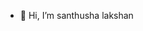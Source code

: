 - 👋 Hi, I’m santhusha lakshan

<!---
santhush2001/santhush2001 is a ✨ special ✨ repository because its `README.md` (this file) appears on your GitHub profile.
You can click the Preview link to take a look at your changes.
--->
